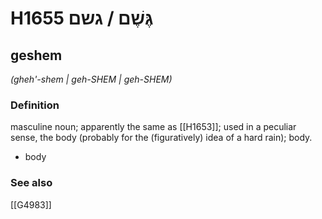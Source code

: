 # H1655 גֶּשֶׁם / גשם

## geshem

_(gheh'-shem | ɡeh-SHEM | ɡeh-SHEM)_

### Definition

masculine noun; apparently the same as [[H1653]]; used in a peculiar sense, the body (probably for the (figuratively) idea of a hard rain); body.

- body
### See also

[[G4983]]

